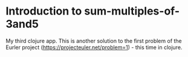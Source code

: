 # Introduction to sum-multiples-of-3and5

My third clojure app. This is another solution to the first problem of the Eurler project (https://projecteuler.net/problem=1) - this time in clojure.
